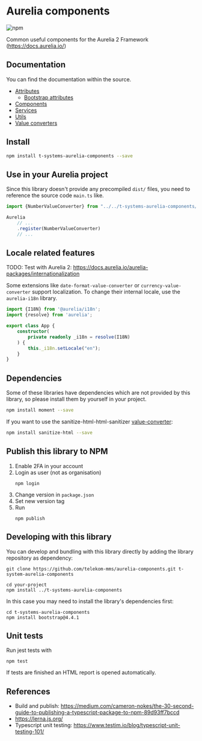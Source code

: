 # Aurelia components

![npm](https://img.shields.io/npm/v/t-systems-aurelia-components)

Common useful components for the Aurelia 2 Framework (https://docs.aurelia.io/)

## Documentation

You can find the documentation within the source.

* [Attributes](src/attributes/README.md)
  * [Bootstrap attributes](src/attributes/bootstrap/README.md) 
* [Components](src/components/README.md)
* [Services](src/services/README.md)
* [Utils](src/utils/README.md)
* [Value converters](src/value-converters/README.md)

## Install

```bash
npm install t-systems-aurelia-components --save
```

## Use in your Aurelia project

Since this library doesn't provide any precompiled `dist/` files, you need to reference the source code `main.ts` like.

```typescript
import {NumberValueConverter} from "../../t-systems-aurelia-components/src/value-converters/number-value-converter";

Aurelia
    // ...
    .register(NumberValueConverter)
    // ...
```

## Locale related features

TODO: Test with Aurelia 2: https://docs.aurelia.io/aurelia-packages/internationalization

Some extensions like `date-format-value-converter` or `currency-value-converter` support localization. To change their internal locale, use the `aurelia-i18n` library.

```typescript
import {I18N} from '@aurelia/i18n';
import {resolve} from 'aurelia';

export class App {
    constructor(
        private readonly _i18n = resolve(I18N)
    ) {
        this._i18n.setLocale("en");
    }
}
```

## Dependencies

Some of these libraries have dependencies which are not provided by this library, so please install them by yourself in your project.
```bash
npm install moment --save
```

If you want to use the sanitize-html-html-sanitizer [value-converter](src/value-converters/README.md):
```bash
npm install sanitize-html --save
```

## Publish this library to NPM

1. Enable 2FA in your account
2. Login as user (not as organisation)
    ```shell
    npm login
    ```
3. Change version in `package.json`
4. Set new version tag
5. Run 
    ```shell
    npm publish
    ```
  
## Developing with this library
You can develop and bundling with this library directly by adding the library repository as dependency:
```shell
git clone https://github.com/telekom-mms/aurelia-components.git t-system-aurelia-components

cd your-project
npm install ../t-systems-aurelia-components
```

In this case you may need to install the library's dependencies first:
```shell
cd t-systems-aurelia-components
npm install bootstrap@4.4.1
```

## Unit tests

Run jest tests with
```shell
npm test
```
If tests are finished an HTML report is opened automatically.

## References
* Build and publish: https://medium.com/cameron-nokes/the-30-second-guide-to-publishing-a-typescript-package-to-npm-89d93ff7bccd
* https://lerna.js.org/
* Typescript unit testing: https://www.testim.io/blog/typescript-unit-testing-101/
